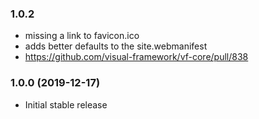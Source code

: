 ### 1.0.2

- missing a link to favicon.ico 
- adds better defaults to the site.webmanifest
- https://github.com/visual-framework/vf-core/pull/838

### 1.0.0 (2019-12-17)

- Initial stable release
